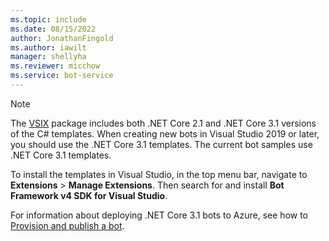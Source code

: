 ```yaml
---
ms.topic: include
ms.date: 08/15/2022
author: JonathanFingold
ms.author: iawilt
manager: shellyha
ms.reviewer: micchow
ms.service: bot-service
---
```


> [!NOTE]
> The [VSIX](/visualstudio/extensibility/anatomy-of-a-vsix-package) package includes both .NET Core 2.1 and .NET Core 3.1 versions of the C# templates.
> When creating new bots in Visual Studio 2019 or later, you should use the .NET Core 3.1 templates.
> The current bot samples use .NET Core 3.1 templates.
>
> To install the templates in Visual Studio, in the top menu bar, navigate to **Extensions** > **Manage Extensions**. Then search for and install **Bot Framework v4 SDK for Visual Studio**.
>
> For information about deploying .NET Core 3.1 bots to Azure, see how to [Provision and publish a bot](../provision-and-publish-a-bot.md).
